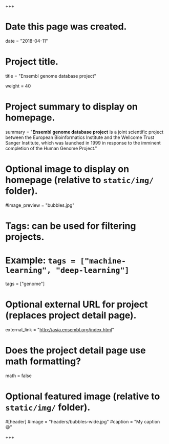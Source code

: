 +++
# Date this page was created.
date = "2018-04-11"

# Project title.
title = "Ensembl genome database project"

weight = 40
# Project summary to display on homepage.
summary = "**Ensembl genome database project** is a joint scientific project between the European Bioinformatics Institute and the Wellcome Trust Sanger Institute, which was launched in 1999 in response to the imminent completion of the Human Genome Project."

# Optional image to display on homepage (relative to `static/img/` folder).
#image_preview = "bubbles.jpg"

# Tags: can be used for filtering projects.
# Example: `tags = ["machine-learning", "deep-learning"]`
tags = ["genome"]

# Optional external URL for project (replaces project detail page).
external_link = "http://asia.ensembl.org/index.html"

# Does the project detail page use math formatting?
math = false

# Optional featured image (relative to `static/img/` folder).
#[header]
#image = "headers/bubbles-wide.jpg"
#caption = "My caption :smile:"


+++
